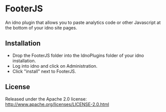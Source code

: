 FooterJS
========

An idno plugin that allows you to paste analytics code or other Javascript at the bottom of your idno site pages.

Installation
------------

* Drop the FooterJS folder into the IdnoPlugins folder of your idno installation.
* Log into idno and click on Administration.
* Click "install" next to FooterJS.

License
-------

Released under the Apache 2.0 license: http://www.apache.org/licenses/LICENSE-2.0.html
